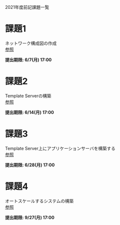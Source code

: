 2021年度前記課題一覧

# 課題1
ネットワーク構成図の作成  
[参照](./0601/README.md)

__提出期限: 6/7(月) 17:00__

# 課題2
Template Serverの構築  
[参照](./0608/README.md)

__提出期限: 6/14(月) 17:00__

# 課題3
Template Server上にアプリケーションサーバを構築する  
[参照](./0615/README.md)

__提出期限: 6/28(月) 17:00__

# 課題4
オートスケールするシステムの構築  
[参照](./0629/README.md)

__提出期限: 9/27(月) 17:00__
